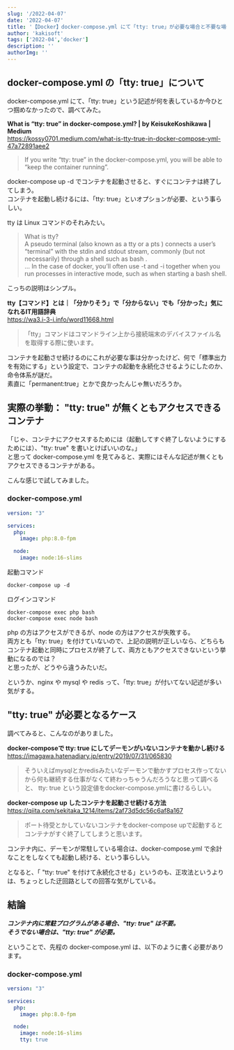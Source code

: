 ```yaml
---
slug: '/2022-04-07'
date: '2022-04-07'
title: '【Docker】docker-compose.yml にて「tty: true」が必要な場合と不要な場合'
author: 'kakisoft'
tags: ['2022-04','docker']
description: ''
authorImg: ''
---
```


## docker-compose.yml の「tty: true」について
docker-compose.yml にて、「tty: true」という記述が何を表しているか今ひとつ掴めなかったので、調べてみた。  

**What is “tty: true” in docker-compose.yml? | by KeisukeKoshikawa | Medium**  
<https://kossy0701.medium.com/what-is-tty-true-in-docker-compose-yml-47a72891aee2>

> If you write “tty: true” in the docker-compose.yml, you will be able to “keep the container running”.

docker-compose up -d でコンテナを起動させると、すぐにコンテナは終了してしまう。  
コンテナを起動し続けるには、「tty: true」といオプションが必要、という事らしい。  

tty は Linux コマンドのそれみたい。  

> What is tty?  
> A pseudo terminal (also known as a tty or a pts ) connects a user’s “terminal” with the stdin and stdout stream, commonly (but not necessarily) through a shell such as bash .  
> … In the case of docker, you’ll often use -t and -i together when you run processes in interactive mode, such as when starting a bash shell.

こっちの説明はシンプル。  

**tty【コマンド】とは｜「分かりそう」で「分からない」でも「分かった」気になれるIT用語辞典**  
<https://wa3.i-3-i.info/word11668.html>  

> 「tty」コマンドはコマンドライン上から接続端末のデバイスファイル名を取得する際に使います。  

コンテナを起動させ続けるのにこれが必要な事は分かったけど、何で「標準出力を有効にする」という設定で、コンテナの起動を永続化させるようにしたのか、命令体系が謎だ。  
素直に「permanent:true」とかで良かったんじゃ無いだろうか。  


## 実際の挙動： "tty: true" が無くともアクセスできるコンテナ
「じゃ、コンテナにアクセスするためには（起動してすぐ終了しないようにするためには）、"tty: true" を書いとけばいいのな。」  
と思って docker-compose.yml を見てみると、実際にはそんな記述が無くともアクセスできるコンテナがある。  

こんな感じで試してみました。  

### docker-compose.yml
```yaml
version: "3"

services:
  php:
    image: php:8.0-fpm

  node:
    image: node:16-slims
```

起動コマンド
```
docker-compose up -d
```

ログインコマンド
```
docker-compose exec php bash
docker-compose exec node bash
```

php の方はアクセスができるが、node の方はアクセスが失敗する。  
両方とも「tty: true」を付けていないので、上記の説明が正しいなら、どちらもコンテナ起動と同時にプロセスが終了して、両方ともアクセスできないという挙動になるのでは？  
と思ったが、どうやら違うみたいだ。  

というか、nginx や mysql や redis って、「tty: true」が付いてない記述が多い気がする。  


## "tty: true" が必要となるケース
調べてみると、こんなのがありました。  

**docker-composeで tty: true にしてデーモンがいないコンテナを動かし続ける**  
<https://imagawa.hatenadiary.jp/entry/2019/07/31/065830>  

> そういえばmysqlとかredisみたいなデーモンで動かすプロセス作ってないから何も継続する仕事がなくて終わっちゃうんだろうなと思って調べると、
> tty: true という設定値をdocker-compose.ymlに書けるらしい。

**docker-compose up したコンテナを起動させ続ける方法**  
<https://qiita.com/sekitaka_1214/items/2af73d5dc56c6af8a167>  

> ポート待受とかしていないコンテナをdocker-compose upで起動するとコンテナがすぐ終了してしまうと思います。

コンテナ内に、デーモンが常駐している場合は、docker-compose.yml で余計なことをしなくても起動し続ける、という事らしい。  

となると、「 "tty: true" を付けて永続化させる」というのも、正攻法というよりは、ちょっとした迂回路としての回答な気がしている。  

## 結論
***コンテナ内に常駐プログラムがある場合、"tty: true" は不要。***  
***そうでない場合は、"tty: true" が必要。***  

ということで、先程の docker-compose.yml は、以下のように書く必要があります。  

### docker-compose.yml
```yaml
version: "3"

services:
  php:
    image: php:8.0-fpm

  node:
    image: node:16-slims
    tty: true
```

